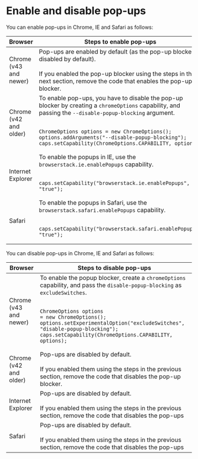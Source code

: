 # Enable and disable pop-ups

You can enable pop-ups in Chrome, IE and Safari as follows:

|Browser|Steps to enable pop-ups|
|---|---|
|Chrome (v43 and newer)|Pop-ups are enabled by default (as the pop-up blocker is disabled by default).<br/><br/>If you enabled the pop-up blocker using the steps in the next section, remove the code that enables the pop-up blocker.|
|Chrome (v42 and older)|To enable pop-ups, you have to disable the pop-up blocker by creating a `chromeOptions` capability, and passing the `--disable-popup-blocking` argument. <br/><br/><pre><code>ChromeOptions options = new ChromeOptions();&#10;options.addArguments("--disable-popup-blocking");&#10;caps.setCapability(ChromeOptions.CAPABILITY, options);</code></pre>|
|Internet Explorer|To enable the popups in IE, use the `browserstack.ie.enablePopups` capability. <br/><br/><pre><code>caps.setCapability("browserstack.ie.enablePopups", "true");</code></pre>|
|Safari|To enable the popups in Safari, use the `browserstack.safari.enablePopups` capability. <br/><br/><pre><code>caps.setCapability("browserstack.safari.enablePopups", "true");</code></pre>|

You can disable pop-ups in Chrome, IE and Safari as follows:

|Browser|Steps to disable pop-ups|
|---|---|
|Chrome (v43 and newer)|To enable the popup blocker, create a `chromeOptions` capability, and pass the `disable-popup-blocking` as `excludeSwitches`. <br/><br/><pre><code>ChromeOptions options = new ChromeOptions();&#10;options.setExperimentalOption("excludeSwitches", "disable-popup-blocking");&#10;caps.setCapability(ChromeOptions.CAPABILITY, options);</code></pre>|
|Chrome (v42 and older)|Pop-ups are disabled by default. <br/><br/> If you enabled them using the steps in the previous section, remove the code that disables the pop-up blocker.|
|Internet Explorer|Pop-ups are disabled by default.<br/><br/>If you enabled them using the steps in the previous section, remove the code that disables the pop-ups|
|Safari|Pop-ups are disabled by default.<br/><br/>If you enabled them using the steps in the previous section, remove the code that disables the pop-ups|

